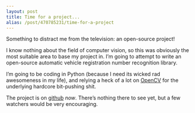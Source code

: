 ```yaml
---
layout: post
title: Time for a project...
alias: /post/470785231/time-for-a-project
---
```

Something to distract me from the television: an open-source project!

I know nothing about the field of computer vision, so this was obviously the
most suitable area to base my project in. I’m going to attempt to write an
open-source automatic vehicle registration number recognition library.

I’m going to be coding in Python (because I need its wicked rad awesomeness in
my life), and relying a heck of a lot on [OpenCV][1] for the underlying
hardcore bit-pushing shit.

The project is on [github][2] *now*. There’s nothing there to see yet, but a
few watchers would be very encouraging.

[1]: http://opencv.willowgarage.com/wiki/
[2]: http://github.com/oesmith/OpenANPR
